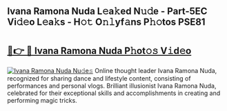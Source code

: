 ## Ivana Ramona Nuda L𝚎a𝚔ed N𝚞𝚍e - Part-5EC Vi𝚍𝚎o L𝚎a𝚔s - H𝚘𝚝 O𝚗𝚕yf𝚊ns P𝚑𝚘tos PSE81

# <h2><a href="http://kf7xx6.oniu.top/?m=Ivana+Ramona+Nuda">🔗👉 🔴 Ivana Ramona Nuda P𝚑ot𝚘𝚜 V𝚒d𝚎o</a></h2>

[![Ivana Ramona Nuda Nu𝚍e𝚜](https://i.imgur.com/0qMVB7G.gif)](http://kf7xx6.oniu.top/?m=Ivana+Ramona+Nuda)
Online thought leader Ivana Ramona Nuda, recognized for sharing dance and lifestyle content, consisting of performances and personal vlogs. Brilliant illusionist Ivana Ramona Nuda, celebrated for their exceptional skills and accomplishments in creating and performing magic tricks.  
